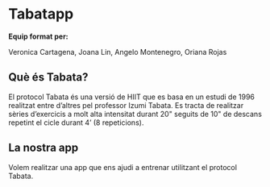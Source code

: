 # Tabatapp
**Equip format per:** 

Veronica Cartagena, Joana Lin, Angelo Montenegro, Oriana Rojas

## Què és Tabata?
El protocol Tabata és una versió de HIIT que es basa en un estudi de 1996 realitzat entre d’altres pel professor Izumi Tabata.
Es tracta de realitzar sèries d’exercicis a molt alta intensitat durant 20" seguits de 10" de descans repetint el cicle durant 4’ (8 repeticions).

## La nostra app
Volem realitzar una app que ens ajudi a entrenar utilitzant el protocol Tabata.